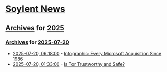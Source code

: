 # [Soylent News](../../../README.md)

## [Archives](../../index.md) for [2025](../index.md)

### [Archives](../../index.md) for [2025-07-20](index.md)

* [2025-07-20, 06:18:00](https://soylentnews.org/article.pl?sid=25/07/19/0023239&from=rss) - [Infographic: Every Microsoft Acquisition Since 1986](https://soylentnews.org/article.pl?sid=25/07/19/0023239&from=rss)
* [2025-07-20, 01:33:00](https://soylentnews.org/article.pl?sid=25/07/18/2350226&from=rss) - [Is Tor Trustworthy and Safe?](https://soylentnews.org/article.pl?sid=25/07/18/2350226&from=rss)
